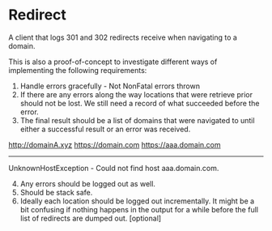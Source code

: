 # Redirect #

A client that logs 301 and 302 redirects receive when navigating to a domain.

This is also a proof-of-concept to investigate different ways of implementing the following requirements:

1. Handle errors gracefully - Not NonFatal errors thrown
2. If there are any errors along the way locations that were retrieve prior should not be lost. We still need a record of what succeeded before the error.
3. The final result should be a list of domains that were navigated to until either a successful result or an error was received.

  http://domainA.xyz
  https://domain.com
  https://aaa.domain.com

  ------

  UnknownHostException - Could not find host aaa.domain.com.

4. Any errors should be logged out as well.
5. Should be stack safe.
6. Ideally each location should be logged out incrementally. It might be a bit confusing if nothing happens in the output for a while before the full list of redirects are dumped out. [optional]

